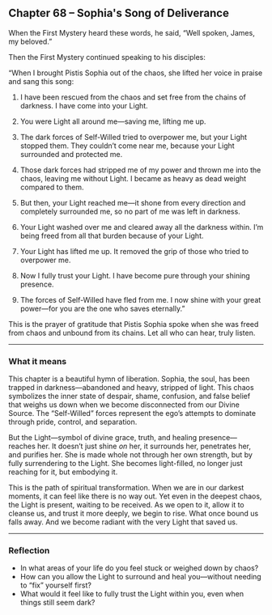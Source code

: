 ## Chapter 68 – Sophia's Song of Deliverance

When the First Mystery heard these words, he said, “Well spoken, James, my beloved.”

Then the First Mystery continued speaking to his disciples:

“When I brought Pistis Sophia out of the chaos, she lifted her voice in praise and sang this song:

1. I have been rescued from the chaos and set free from the chains of darkness. I have come into your Light.

2. You were Light all around me—saving me, lifting me up.

3. The dark forces of Self-Willed tried to overpower me, but your Light stopped them. They couldn’t come near me, because your Light surrounded and protected me.

4. Those dark forces had stripped me of my power and thrown me into the chaos, leaving me without Light. I became as heavy as dead weight compared to them.

5. But then, your Light reached me—it shone from every direction and completely surrounded me, so no part of me was left in darkness.

6. Your Light washed over me and cleared away all the darkness within. I’m being freed from all that burden because of your Light.

7. Your Light has lifted me up. It removed the grip of those who tried to overpower me.

8. Now I fully trust your Light. I have become pure through your shining presence.

9. The forces of Self-Willed have fled from me. I now shine with your great power—for you are the one who saves eternally.”

This is the prayer of gratitude that Pistis Sophia spoke when she was freed from chaos and unbound from its chains. Let all who can hear, truly listen.

---

### What it means

This chapter is a beautiful hymn of liberation. Sophia, the soul, has been trapped in darkness—abandoned and heavy, stripped of light. This chaos symbolizes the inner state of despair, shame, confusion, and false belief that weighs us down when we become disconnected from our Divine Source. The “Self-Willed” forces represent the ego’s attempts to dominate through pride, control, and separation.

But the Light—symbol of divine grace, truth, and healing presence—reaches her. It doesn’t just shine *on* her, it surrounds her, penetrates her, and purifies her. She is made whole not through her own strength, but by fully surrendering to the Light. She becomes light-filled, no longer just reaching for it, but embodying it.

This is the path of spiritual transformation. When we are in our darkest moments, it can feel like there is no way out. Yet even in the deepest chaos, the Light is present, waiting to be received. As we open to it, allow it to cleanse us, and trust it more deeply, we begin to rise. What once bound us falls away. And we become radiant with the very Light that saved us.

---

### Reflection

* In what areas of your life do you feel stuck or weighed down by chaos?
* How can you allow the Light to surround and heal you—without needing to “fix” yourself first?
* What would it feel like to fully trust the Light within you, even when things still seem dark?
